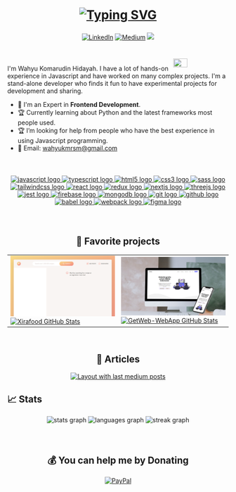 ###

<h1 align= "center">
    <a href="https://git.io/typing-svg"><img src="https://readme-typing-svg.demolab.com?font=Roboto+Serif&size=30&duration=4000&pause=1000&color=71B7FF&center=true&vCenter=true&width=500&lines=Hi+there%2C+I'm+Wahyu;Front-end+Developer;Always+Learning+all+the+Time!!" alt="Typing SVG" /></a>
</h1>

###

<div align="center" >
    
[![LinkedIn](https://img.shields.io/badge/LinkedIn-%230077B5.svg?logo=linkedin&logoColor=white)](https://www.linkedin.com/in/wahyukh/) [![Medium](https://img.shields.io/badge/Medium-12100E?logo=medium&logoColor=white)](https://medium.com/@wahyukmr) ![](https://komarev.com/ghpvc/?username=wahyukmr)
    
</div>

###

</br>

<img src="https://media.giphy.com/media/z9vxfIMzxbTaGwBkc5/giphy.gif" width="25%" height="25%" align="right">

<p>
    I'm Wahyu Komarudin Hidayah. I have a lot of hands-on experience in Javascript and have worked on many complex projects. I'm a stand-alone developer who finds it fun to have experimental projects for development and sharing.
    
- :raising_hand: I'm an Expert in **Frontend Development**.
- 🏆 Currently learning about Python and the latest frameworks most people used.
- 🏆 I’m looking for help from people who have the best experience in using Javascript programming.
- 📧 Email: wahyukmrsm@gmail.com
</p>

</br>

###

<div align="center">
    <a href="https://developer.mozilla.org/en-US/docs/Web/JavaScript" target="_blank" rel="noreferrer">
        <img src="https://cdn.jsdelivr.net/gh/devicons/devicon/icons/javascript/javascript-original.svg" height="40" width="52" alt="javascript logo"  />
    </a>
    <a href="https://www.typescriptlang.org/" target="_blank" rel="noreferrer">
        <img src="https://cdn.jsdelivr.net/gh/devicons/devicon/icons/typescript/typescript-original.svg" height="40" width="52" alt="typescript logo"  />
    </a>
    <a href="https://www.w3.org/html/" target="_blank" rel="noreferrer">
        <img src="https://cdn.jsdelivr.net/gh/devicons/devicon/icons/html5/html5-original.svg" height="40" width="52" alt="html5 logo"  />
    </a>
    <a href="https://www.w3schools.com/css/" target="_blank" rel="noreferrer">
        <img src="https://cdn.jsdelivr.net/gh/devicons/devicon/icons/css3/css3-original.svg" height="40" width="52" alt="css3 logo"  />
    </a>
    <a href="https://sass-lang.com" target="_blank" rel="noreferrer">
        <img src="https://cdn.jsdelivr.net/gh/devicons/devicon/icons/sass/sass-original.svg" height="40" width="52" alt="sass logo"  />
    </a>
    <a href="https://tailwindcss.com/" target="_blank" rel="noreferrer">
        <img src='https://cdn.jsdelivr.net/gh/devicons/devicon@latest/icons/tailwindcss/tailwindcss-original.svg' height="40" width="52" alt="tailwindcss logo">
    </a>
    <a href="https://reactjs.org/" target="_blank" rel="noreferrer">
        <img src="https://cdn.jsdelivr.net/gh/devicons/devicon/icons/react/react-original.svg" height="40" width="52" alt="react logo"  />
    </a>
    <a href="https://redux.js.org" target="_blank" rel="noreferrer">
        <img src="https://cdn.jsdelivr.net/gh/devicons/devicon/icons/redux/redux-original.svg" height="40" width="52" alt="redux logo"  />
    </a>
    <a href="https://nextjs.org" target="_blank" rel="noreferrer">
        <img src="https://cdn.jsdelivr.net/gh/devicons/devicon/icons/nextjs/nextjs-original.svg" height="40" width="52" alt="nextjs logo"  />
    </a>
    <a href="https://threejs.org/" target="_blank" rel="noreferrer">
        <img src="https://cdn.jsdelivr.net/gh/devicons/devicon/icons/threejs/threejs-original.svg" height="40" width="52" alt="threejs logo"  />
    </a>
    <a href="https://jestjs.io" target="_blank" rel="noreferrer">
        <img src="https://cdn.jsdelivr.net/gh/devicons/devicon/icons/jest/jest-plain.svg" height="40" width="52" alt="jest logo"  />
    </a>
    <a href="https://firebase.google.com/" target="_blank" rel="noreferrer">
        <img src="https://cdn.jsdelivr.net/gh/devicons/devicon/icons/firebase/firebase-plain.svg" height="40" width="52" alt="firebase logo"  />
    </a>
    <a href="https://www.mongodb.com/" target="_blank" rel="noreferrer">
        <img src="https://cdn.jsdelivr.net/gh/devicons/devicon/icons/mongodb/mongodb-plain-wordmark.svg" height="40" width="52" alt="mongodb logo"  />
    </a>
    <a href="https://git-scm.com/" target="_blank" rel="noreferrer">
        <img src="https://cdn.jsdelivr.net/gh/devicons/devicon/icons/git/git-original.svg" height="40" width="52" alt="git logo"  />
    </a>
    <a href="https://github.com/" target="_blank" rel="noreferrer">
        <img src="https://cdn.jsdelivr.net/gh/devicons/devicon/icons/github/github-original-wordmark.svg" height="40" width="52" alt="github logo"  />
    </a>
    <a href="https://babeljs.io/" target="_blank" rel="noreferrer">
        <img src="https://cdn.jsdelivr.net/gh/devicons/devicon/icons/babel/babel-original.svg" height="40" width="52" alt="babel logo"  />
    </a>
    <a href="https://webpack.js.org" target="_blank" rel="noreferrer">
        <img src="https://cdn.jsdelivr.net/gh/devicons/devicon/icons/webpack/webpack-original.svg" height="40" width="52" alt="webpack logo"  />
    </a>
    <a href="https://www.figma.com/" target="_blank" rel="noreferrer">
        <img src="https://cdn.jsdelivr.net/gh/devicons/devicon/icons/figma/figma-original.svg" height="40" width="52" alt="figma logo"  />
    </a>
</div>

###

</br>

<h2 align="center">💖 Favorite projects</h2>

<table align="center">
  <tr>
    <td width="50%">
      <a href="https://github.com/wahyukmr/xirafood">
        <img width="100%" src="./asset/thumbnail/xirafood.png" alt="Xirafood Repository" />
      </a>
      <br>
      <a href="https://github.com/wahyukmr/xirafood">
        <img width="100%" src="https://github-readme-stats-rho-one-97.vercel.app/api/pin/?username=wahyukmr&repo=xirafood&theme=tokyonight&show_owner=true&hide_border=true" alt="Xirafood GitHub Stats" />
      </a>
    </td>
    <td width="50%">
      <a href="https://github.com/wahyukmr/GetWeb-WebApp">
        <img width="100%" src="./asset/thumbnail/getweb.png" alt="GetWeb-WebApp Repository" />
      </a>
      <br>
      <a href="https://github.com/wahyukmr/GetWeb-WebApp">
        <img width="100%" src="https://github-readme-stats-rho-one-97.vercel.app/api/pin/?username=wahyukmr&repo=GetWeb-WebApp&theme=tokyonight&show_owner=true&hide_border=true" alt="GetWeb-WebApp GitHub Stats" />
      </a>
    </td>
  </tr>
</table>

</br>

###

<h2 align="center">📒 Articles</h2>
<div align="center">
  <a href="https://medium.com/@wahyukmr">
    <img src="https://github-readme-medium.vercel.app/?username=wahyukmr&limit=2&bg=71B7FF&text=ff0000" alt="Layout with last medium posts"  />
  </a>
</div>

###

<h2 align="left">📈 Stats</h2>
<div align="center">
  <img src="https://github-readme-stats.vercel.app/api?username=wahyukmr&show_icons=true&theme=tokyonight&rank_icon=percentile&order=1" height="150" alt="stats graph"  />
  <img src="https://github-readme-stats.vercel.app/api/top-langs?username=wahyukmr&locale=en&hide_title=true&layout=compact&card_width=320&langs_count=6&theme=tokyonight&order=2" height="150" alt="languages graph"  />
  <img src="https://streak-stats.demolab.com?user=wahyukmr&mode=daily&theme=tokyonight&border_radius=5&order=3" height="150" alt="streak graph"  />
</div>

###

</br>
  
<div align="center" >
    
## 💰 You can help me by Donating
[![PayPal](https://img.shields.io/badge/PayPal-00457C?style=for-the-badge&logo=paypal&logoColor=white)](https://paypal.me/paypal.me/badakamazon)
    
</div>
